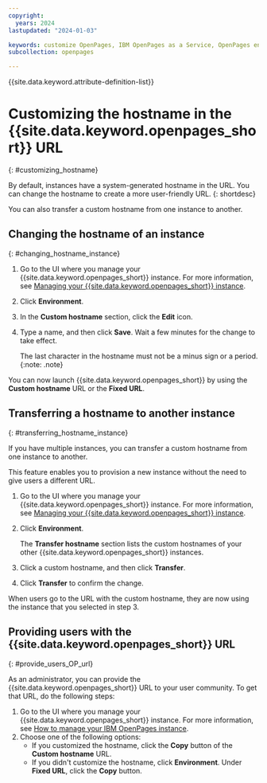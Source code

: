 ```yaml
---
copyright:
  years: 2024
lastupdated: "2024-01-03"

keywords: customize OpenPages, IBM OpenPages as a Service, OpenPages environment
subcollection: openpages

---
```

{{site.data.keyword.attribute-definition-list}}

# Customizing the hostname in the {{site.data.keyword.openpages_short}} URL
{: #customizing_hostname}

By default, instances have a system-generated hostname in the URL. You can change the hostname to create a more user-friendly URL. {: shortdesc}

You can also transfer a custom hostname from one instance to another. 

## Changing the hostname of an instance 
{: #changing_hostname_instance}

1. Go to the UI where you manage your {{site.data.keyword.openpages_short}} instance. For more information, see [Managing your {{site.data.keyword.openpages_short}} instance](/docs-draft/openpages?topic=openpages-manage_op_instance).
2. Click **Environment**. 
3. In the **Custom hostname** section, click the **Edit** icon. 
4. Type a name, and then click **Save**. Wait a few minutes for the change to take effect.

   The last character in the hostname must not be a minus sign or a period. {:note: .note}

You can now launch {{site.data.keyword.openpages_short}} by using the **Custom hostname** URL or the **Fixed URL**.

## Transferring a hostname to another instance
{: #transferring_hostname_instance}

If you have multiple instances, you can transfer a custom hostname from one instance to
another. 

This feature enables you to provision a new instance without the need to give users a different
URL.

1. Go to the UI where you manage your {{site.data.keyword.openpages_short}} instance. For more information, see [Managing your {{site.data.keyword.openpages_short}} instance](/docs/openpages?topic=openpages-manage_op_instance).
2. Click **Environment**.

   The **Transfer hostname** section lists the custom hostnames of your other {{site.data.keyword.openpages_short}} instances. 
3. Click a custom hostname, and then click **Transfer**.
4. Click **Transfer** to confirm the change. 

When users go to the URL with the custom hostname, they are now using the instance that you
selected in step 3. 

## Providing users with the {{site.data.keyword.openpages_short}} URL
{: #provide_users_OP_url}

As an administrator, you can provide the {{site.data.keyword.openpages_short}} URL to your user community. To get that URL, do the following steps:

1. Go to the UI where you manage your {{site.data.keyword.openpages_short}} instance. For more information, see [How to manage your IBM OpenPages instance](/docs/openpages?topic=openpages-manage_op_instance).
2. Choose one of the following options:
   - If you customized the hostname, click the **Copy** button of the **Custom hostname** URL.
   - If you didn't customize the hostname, click **Environment**. Under **Fixed URL**, click the **Copy** button. 


